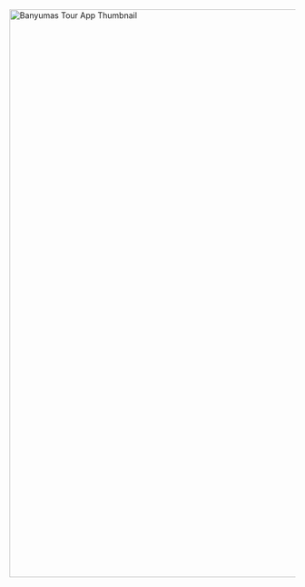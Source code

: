 

<img width="1400" height="1000" alt="Banyumas Tour App Thumbnail" src="https://github.com/user-attachments/assets/eb83ea3d-7e29-47a7-bd53-fddf2764b01a" />
